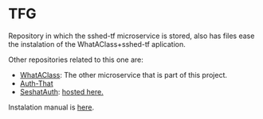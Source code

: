 # TFG

Repository in which the sshed-tf microservice is stored, also has files ease the instalation of the WhatAClass+sshed-tf aplication.

Other repositories related to this one are:

 - [WhatAClass](https://github.com/Jazriel/WhatAClass): The other microservice that is part of this project. 
 - [Auth-That](https://github.com/Jazriel/auth-that)
 - [SeshatAuth](https://github.com/cgosorio/SeshatAuth): [hosted here.](http://seshat-auth.herokuapp.com)

Instalation manual is [here](https://github.com/Jazriel/TFG/blob/master/instalation/README.md). 

